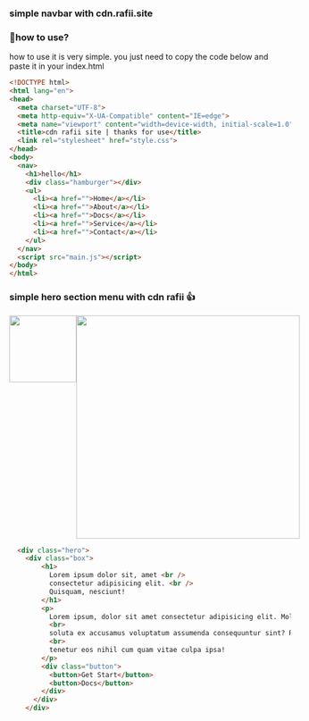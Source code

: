 ### simple navbar with cdn.rafii.site


### 🚀how to use?

how to use it is very simple. you just need to copy the code below and paste it in your index.html




```html
<!DOCTYPE html>
<html lang="en">
<head>
  <meta charset="UTF-8">
  <meta http-equiv="X-UA-Compatible" content="IE=edge">
  <meta name="viewport" content="width=device-width, initial-scale=1.0">
  <title>cdn rafii site | thanks for use</title>
  <link rel="stylesheet" href="style.css">
</head>
<body>
  <nav>
    <h1>hello</h1>
    <div class="hamburger"></div>
    <ul>
      <li><a href="">Home</a></li>
      <li><a href="">About</a></li>
      <li><a href="">Docs</a></li>
      <li><a href="">Service</a></li>
      <li><a href="">Contact</a></li>
    </ul>
  </nav>
  <script src="main.js"></script>
</body>
</html>
 ```

### simple hero section menu with cdn rafii 👍
<div style="display: flex;">
  <img src="https://cdn.rafii.site/src/image/p1.png" width="120px">
  <img src="https://cdn.rafii.site/src/image/p2.png" width="400px">
</div>

```html
  <div class="hero">
    <div class="box">
        <h1>
          Lorem ipsum dolor sit, amet <br />
          consectetur adipisicing elit. <br />
          Quisquam, nesciunt!
        </h1>
        <p>
          Lorem ipsum, dolor sit amet consectetur adipisicing elit. Molestias
          <br>
          soluta ex accusamus voluptatum assumenda consequuntur sint? Rerum
          <br>
          tenetur eos nihil cum quam vitae culpa ipsa!
        </p>
        <div class="button">
          <button>Get Start</button>
          <button>Docs</button>
        </div>
      </div>
    </div>

```

